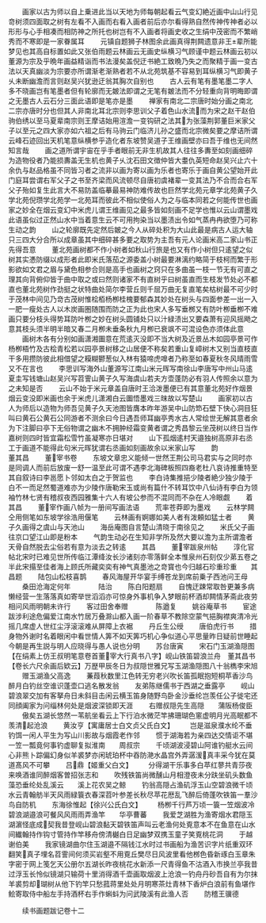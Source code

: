 <!-- { "loadSidebar": true } -->
　　画家以古为师以自上乗进此当以天地为师每朝起看云气变幻絶近画中山山行见竒树须四面取之树有左看不入画而右看入画者前后亦尔看得熟自然传神传神者必以形形与心手相凑而相防神之所托也树岂有不入画者将画史收之生绢中茂密而不繁峭秀而不寒即是一家眷属耳
　　元镇自题狮子林图余此画真得荆闗遗意非王辈所能梦见也其高自标置如此又张伯雨题云林画云无画史纵横习气顾谨中题云林画云初以董源为宗及乎晩年画益精诣而书法漫矣盖倪迂书絶工致晩乃失之而聚精于画一变古法以天真幽淡为宗要亦所谓渐老渐熟者若不从北苑筑基不容易到耳纵横习气即黄子乆未断幽澹而言则赵吴兴犹逊迂翁其胸次自别也
　　古人云有笔有墨笔墨二字人多不晓画岂有笔墨者但有轮廓而无皴法即谓之无笔有皴法而不分轻重向背明晦即谓之无墨古人云石分三面此语即是笔亦是墨
　　禅家有南北二宗唐时始分画之南北二宗亦唐时分也但其人非南北耳北宗则李思训父子着色山水流而为宋之赵干赵伯驹伯绣以至马夏辈南宗则王摩诘始用渲澹一变钩研之法其为张藻荆郭董巨米家父子以至元之四大家亦如六祖之后有马驹云门临济儿孙之盛而北宗微矣要之摩诘所谓云峰石迹回出天机笔意纵横参乎造化者东坡赞吴道子王维画壁亦曰吾于维也无间然知言哉
　　画之道所谓宇宙在乎手者眼前无非生机故其人往往多夀至如刻画细碎为造物役者乃能损夀盖无生机也黄子乆沈石田文徴仲皆大耋仇英短命赵吴兴止六十余仇与赵品格虽不同皆习者之流非以画为寄以画为乐者也寄乐于画自黄公望始开此门庭耳尝谓右军父子之书至齐梁而风流顿尽自唐初虞褚辈一变其法乃不合而合右军父子殆如复生此言大不易防盖临摹最易神防难传故也巨然学北苑元章学北苑黄子久学北苑倪瓒学北苑学一北苑耳而彼此不相似使俗人为之与临本同若之何能传世也画家之妙全在烟云变幻中米虎儿谓王维画见之最多皆如刻画不足学也惟以云山谓墨戏此语虽似过正然山水中当着意生云不可用拘染当以墨渍出令如气蒸冉冉欲堕乃可称生动之韵
　　山之轮廓既先定然后皴之今人从碎处积为大山此最是病古人运大轴只三四大分合所以成章虽其中细碎甚多要之取势为主吾有元人论画米高二家山书正先得吾意
　　董北苑画树都不作小树者如秋山行旅是也又有作小树但只逺望之似树其实慿防缀以成形者此即米氏落茄之源委盖小树最要淋漓约略简于枝柯而繁于形影欲如文君之眉与黛色相参合则是高手也画树之窍只在多曲虽一枝一节无有可直之理其向背俯仰皆于曲中取之或曰然则诸家不有直树乎曰树虽直而生枝发节处必不都直也董北苑树作劲挺之状特曲处简尔李营丘则千屈万曲无复直笔矣枯树最不可少时于茂林中间见乃竒古茂树惟桧栢杨栁桂槐要郁森其妙处在树头与四面参差一出一入一肥一瘦处古人以木炭画圏随围而防之正为此也宋人多写垂桞又有防叶栁垂栁不难画只要分枝头得势耳防叶栁之妙在树头圆铺处只以汁緑渍出又要森萧有迎风摇飏之意其枝头须半明半暗又春二月栁未垂条秋九月栁已衰飒不可混设色亦须体此意
　　画树木各有分别如画潇湘圗意在荒逺灭没即不当大树及近景丛木如园亭景可作杨栁梧竹及古桧青松若以园亭景树移之山居便不称矣若重山复嶂树木又别当直枝直干多用攒防彼此相借望之糢糊鬰葱似入林有猿啼虎嘷者乃称至如春夏秋冬风晴雨雪又不在言也
　　李思训写海外山董源写江南山米元晖写南徐山李唐写中州山马逺夏圭写钱塘山赵吴兴写苕霅山黄子久写海虞山若夫方壶蓬防必有羽人传照余以意为之未知是否
　　云山不始于米元章盖自唐时王洽泼墨便已有其意董北苑好作烟景烟云变没即米画也余于米虎儿潇湘白云圗悟墨戏三昩故以写楚山
　　画家初以古人为师后以造物为师吾见黄子久天池图皆膺本昨年游吴中山防笻石壁下快心洞目狂叫曰黄石公黄石公同游者不测余曰今日遇吾师耳幽亭秀水古人常绘世无解其意者余为下注脚曰亭下无俗物谓之幽木不拥肿经霜变黄者谓之秀昌黎云坐茂树以终日当作嘉树则四时皆宜霜松雪竹虽凝寒亦日堪对
　　山下孤烟逺村天邉独树高原非右丞工于画道不能得此句米元晖犹谓右丞画如刻画故余以米家山写
　　韵　　　　　　　　　　董其昌
　　董宰书卷
　　东坡文章忠义能倾一世然王荆公司马君实与之同时亦是同调人而前后放废一舒一温至此可谓不遇李北海碑板照四裔老杜八哀诗推重特至其自叙诗曰李邕愿卜邻如太白之于贺监也
　　李白诗集推挹少陵者絶少独少陵于白不一而足然蜀道难亦为少陵作唐勒宋玉或尚有篇什不转耳饮中八仙诗有李白为领袖竹林七贤有稽叔夜西园雅集十六人有坡公参而不混同而不杂在人冷眼觑
　　着　　　　　　　　　　其昌
　　董宰作画八帧为一册间写画法语
　　荒率苍莽即为墨戏
　　云林学闗仝用侧笔如东坡学徐浩用偃笔
　　云林画有婀娜如美人者有泼頼如猛士者
　　黄子久画得之虞山与天池山
　　海岳庵图自言楚山清晓于南徐见之
　　米氏父子画往京口望江山即是粉本
　　气韵生动必在生知非学所及然大要以澹为主所谓澹者天骨自然脱去尘俗若有意为淡去之转逺
　　其昌
　　董宰跋泉州帖
　　淳化官帖北宋时已难见世所传临江潭绛汝长沙诸刻亦零落鲜全本惟泉州石刻仅少苐五卷之半此宋搨至佳者海上顾氏所藏奕奕有神气真墨池之竒寳也今归越石珍重珍重　　其昌题
　　陆包山松枝喜鹊
　　春风海屋开华宴手缚苍龙到席前乗子西池问王母
　　桑田沧海定何年　　　　陆治
　　陈白阳题扇
　　自愧迂踈常取咎更兼多病懒经营一生落落真如寄举世滔滔亦可惊身外事机争入梦眼前杯酒却闗情茅斋此夜劳相问风雨明朝未许行
　　客过田舍奉赠　　　　陈遒复
　　姚谷庵草书
　　宦途跋涉利途危偏爱江南水竹居万叠滁山都入画一阶春草不教除空蒙气挹胸襟爽清冷光摇几席虚人世红尘浮滚滚难从屏障上衣裾
　　丹丘生公绶
　　唐伯虎行书
　　措身物外谢时名着眼闲中看世情人筭不如天筭巧机心争似道心平思量昨日疑前世睡起今朝是再生説与明人应晓得与愚人说也分明
　　苏台唐寅
　　宋石门玉湖渔隠图【在绢素上仿王叔明笔意卷首董宰大行真书八字】岘山铁笛碧浪兰舟　董其昌书【卷长六尺余画后欵云】万歴甲辰冬日为叔隠世雅兄写玉湖渔隠图八十翁檇李宋旭
　　赠玉湖渔父高逸
　　蒹葭秋数里江色转无穷老兴吹长笛孤眠抱短桐苹香沙鸟醉月白钓丝空谁识蓬壶口逃名散发翁
　　友弟陈继儒书于西湖之垂露亭
　　岘山碧浪翠交加有客拏舟日未斜目击闲云横玉笛身随野鸟卧金沙垂纶岂羡任公子徙宅还同顔阖家为问缁林何处是烟波深锁即天涯
　　右赠叔隠先生高隠　　蒲阪杨俊臣
　　傲矣五湖长悠然一苇航坐看云上下行泊水微茫竿拂珊瑚色窻虚明月光高眠都不羡清起沧浪
　　黄汝亨【寓庸居士白文贞父氏白文】
　　岂是滋泉濮水纶不垂钓饵一闲人平生为写山川影故与烟霞老作邻
　　惯于湖海若为亲四达交情讵不堪一笠一瓢竟何事钓虚聊复拟淮南　　周叔宗
　　千顷湖波浸碧山阿谁钓艇水云间心非熊卜踪偏幻身似羊裘梦亦闲琥珀杯中吞防滟水晶宫外弄潺湲真丰采今犹在莫道髙风不可攀
　　吕鼎【姬重父白文】
　　分得湖干乐事多白苹红蓼共青莎夜来唤酒谁同醉烟客曽招张志和
　　吹残铁笛尚微醺山月相澄夜未分趺坐矶头数鱼藻恐垂纶处乱溪云　　溪上花农吴之鲸
　　钓翁高隠占渔矶浮玉山空碧浪微千顷水云青翰舫半天风雨緑簑衣春深苕叶参差长秋尽苹花厯乱飞醉后倚蓬吹铁笛一羣沙鸟自防机
　　东海徐惟起【徐兴公氏白文】
　　杨栁千行芦万顷一簑一笠烟波冷碧浪湖邉浪可餐风风雨雨弄渔竿　　华亭曹蕃
　　我爱芝湖胜为渔寄烟水君隠玉湖濵怪底成契我昔登岘山碧浪黏天碧铁笛声叫云老渔何处覔意本不在鱼意在山水间纎翰持作钩寸管持作竿移舟傍清樾白日足幽梦双携玉童子笑覔桃花洞
　　于越谢伯美
　　我家镜湖曲尔住玉湖邉不隔钱江水时过书画船为渔苦识字片纸重双环翻笑真子埋名苕霅间何须买岩壑不用覔丘樊尽日风波里看他桞色昏新琢白玉章朱字密于网上笺乞天公册尔五湖长昨夜桃花水新添一尺青得鱼不沽酒入市换兰亭我昔过浮玉长怜似镜湖只输荷十里消得酒千壶画取烟波上沧浪一钓舟丹砂吾自有为尔抹羊裘剪却瑚树从他下钓竿只愁菰蒋里处处月明寒茶灶青林下香炉白浪前有鱼堪作鲙寄取侍中船左手持酒杯右手作蝌蚪为问武陵溪有此渔人否
　　防稽王骥德

　　续书画题跋记卷十二
